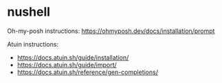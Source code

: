 # nushell

Oh-my-posh instructions: https://ohmyposh.dev/docs/installation/prompt

Atuin instructions: 

- https://docs.atuin.sh/guide/installation/
- https://docs.atuin.sh/guide/import/
- https://docs.atuin.sh/reference/gen-completions/
